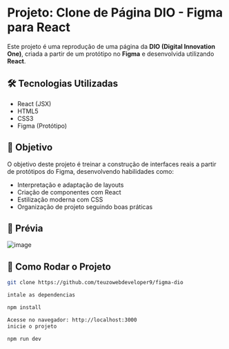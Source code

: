 # Projeto: Clone de Página DIO - Figma para React

Este projeto é uma reprodução de uma página da **DIO (Digital Innovation One)**, criada a partir de um protótipo no **Figma** e desenvolvida utilizando **React**.

## 🛠️ Tecnologias Utilizadas

- React (JSX)
- HTML5
- CSS3
- Figma (Protótipo)

## 🎯 Objetivo

O objetivo deste projeto é treinar a construção de interfaces reais a partir de protótipos do Figma, desenvolvendo habilidades como:

- Interpretação e adaptação de layouts
- Criação de componentes com React
- Estilização moderna com CSS
- Organização de projeto seguindo boas práticas

## 📸 Prévia

![image](https://github.com/user-attachments/assets/893f1c03-4c3c-4cab-87d5-e2dca2011956)


## 📂 Como Rodar o Projeto

```bash
git clone https://github.com/teuzowebdeveloper9/figma-dio

intale as dependencias

npm install

Acesse no navegador: http://localhost:3000
inicie o projeto

npm run dev
